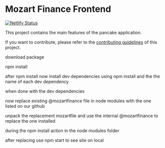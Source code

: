 # Mozart Finance Frontend

[![Netlify Status](https://api.netlify.com/api/v1/badges/7bebf1a3-be7b-4165-afd1-446256acd5e3/deploy-status)](https://app.netlify.com/sites/pancake-prod/deploys)

This project contains the main features of the pancake application.

If you want to contribute, please refer to the [contributing guidelines](./CONTRIBUTING.md) of this project.

download package

npm install

after npm install now  install dev dependencies  using npm install and the the name of each dev dependency

when done with the dev dependencies

now replace existing @mozartfinance file in node modules with the one  listed on our github

unpack the replacement mozartfile and use the internal @mozartfinance to replace the one installed 

during the npm install action in the node modules folder

after replacing use npm start to see site on local


